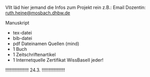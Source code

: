 Vllt läd hier jemand die Infos zum Projekt rein
z.B.: Email Dozentin: ruth.heine@mosbach.dhbw.de

Manuskript
  - tex-datei
  - bib-datei
  - pdf
Dateinamen
Quellen (mind)
- 1 Buch
- 1 Zeitschriftenartikel
- 1 Internetquelle
Zertifikat WissBaseII jeder!

!!!!!!!!!!!!!!!!!!   24.3.    !!!!!!!!!!!!!!!!!!
